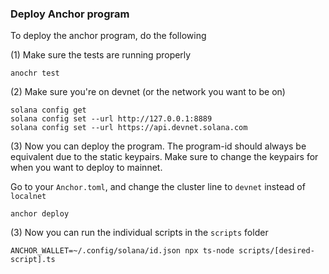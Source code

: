 ### Deploy Anchor program

To deploy the anchor program, do the following

(1) Make sure the tests are running properly

```
anochr test
```

(2) Make sure you're on devnet (or the network you want to be on)

``` 
solana config get
solana config set --url http://127.0.0.1:8889
solana config set --url https://api.devnet.solana.com
```

(3) Now you can deploy the program. 
The program-id should always be equivalent due to the static keypairs.
Make sure to change the keypairs for when you want to deploy to mainnet. 

Go to your `Anchor.toml`, and change the cluster line to `devnet` instead of `localnet`

``` 
anchor deploy
```

(3) Now you can run the individual scripts in the `scripts` folder

```
ANCHOR_WALLET=~/.config/solana/id.json npx ts-node scripts/[desired-script].ts 
```